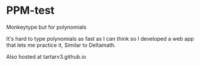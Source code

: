 # PPM-test
Monkeytype but for polynomials

It's hard to type polynomials as fast as I can think so I developed a web app that lets me practice it, Similar to Deltamath.

Also hosted at tartarv3.github.io

